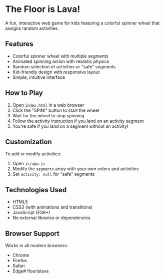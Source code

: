 # The Floor is Lava!

A fun, interactive web game for kids featuring a colorful spinner wheel that assigns random activities.

## Features

- Colorful spinner wheel with multiple segments
- Animated spinning action with realistic physics
- Random selection of activities or "safe" segments
- Kid-friendly design with responsive layout
- Simple, intuitive interface

## How to Play

1. Open `index.html` in a web browser
2. Click the "SPIN!" button to start the wheel
3. Wait for the wheel to stop spinning
4. Follow the activity instruction if you land on an activity segment
5. You're safe if you land on a segment without an activity!

## Customization

To add or modify activities:

1. Open `js/app.js`
2. Modify the `segments` array with your own colors and activities
3. Set `activity: null` for "safe" segments

## Technologies Used

- HTML5
- CSS3 (with animations and transitions)
- JavaScript (ES6+)
- No external libraries or dependencies

## Browser Support

Works in all modern browsers:
- Chrome
- Firefox
- Safari
- Edge# floorislava
